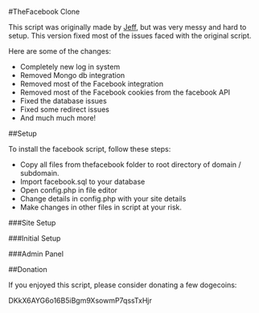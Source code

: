 #TheFacebook Clone

This script was originally made by [Jeff](https://github.com/jbachand), but was very messy and hard to setup.
This version fixed most of the issues faced with the original script.

Here are some of the changes:
* Completely new log in system
* Removed Mongo db integration
* Removed most of the Facebook integration
* Removed most of the Facebook cookies from the facebook API
* Fixed the database issues
* Fixed some redirect issues
* And much much more!

##Setup

To install the facebook script, follow these steps:

* Copy all files from thefacebook folder to root directory of domain / subdomain.
* Import facebook.sql to your database
* Open config.php in file editor
* Change details in config.php with your site details
* Make changes in other files in script at your risk.

###Site Setup

###Initial Setup

###Admin Panel

##Donation

If you enjoyed this script, please consider donating a few dogecoins: 

DKkX6AYG6o16B5iBgm9XsowmP7qssTxHjr
